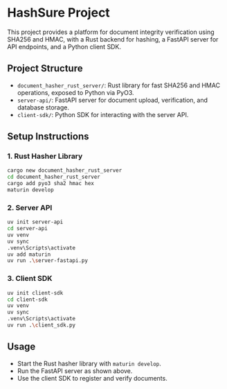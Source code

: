 # HashSure Project

This project provides a platform for document integrity verification using SHA256 and HMAC, with a Rust backend for hashing, a FastAPI server for API endpoints, and a Python client SDK.

## Project Structure

- `document_hasher_rust_server/`: Rust library for fast SHA256 and HMAC operations, exposed to Python via PyO3.
- `server-api/`: FastAPI server for document upload, verification, and database storage.
- `client-sdk/`: Python SDK for interacting with the server API.

## Setup Instructions

### 1. Rust Hasher Library

```sh
cargo new document_hasher_rust_server
cd document_hasher_rust_server
cargo add pyo3 sha2 hmac hex
maturin develop
```

### 2. Server API

```sh
uv init server-api
cd server-api
uv venv
uv sync
.venv\Scripts\activate
uv add maturin
uv run .\server-fastapi.py
```

### 3. Client SDK

```sh
uv init client-sdk
cd client-sdk
uv venv
uv sync
.venv\Scripts\activate
uv run .\client_sdk.py
```

## Usage

- Start the Rust hasher library with `maturin develop`.
- Run the FastAPI server as shown above.
- Use the client SDK to register and verify documents.